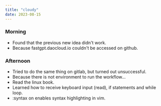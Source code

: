 ```yaml
---
title: "cloudy"
date: 2023-08-15
---
```


### Morning
 - Found that the previous new idea didn't work.
 - Because fastgpt.daocloud.io couldn't be accessed on github.
 
### Afternoon
 - Tried to do the same thing on gitlab, but turned out unsuccessful.
 - Because there is not environment to run the workflow...
 - Read the linux book.
 - Learned how to receive keyboard input (read), if statements and while loop.
 - :syntax on enables syntax highlighting in vim.
